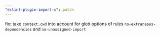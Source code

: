 ```yaml
---
"eslint-plugin-import-x": patch
---
```


fix: take `context.cwd` into account for glob options of rules `no-extraneous-dependencies` and `no-unassigned-import`
